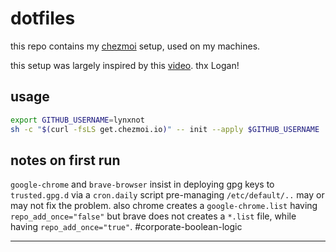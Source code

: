 # dotfiles

this repo contains my [chezmoi][1] setup, used on my machines.

this setup was largely inspired by this [video][2]. thx Logan!

## usage

```sh
export GITHUB_USERNAME=lynxnot
sh -c "$(curl -fsLS get.chezmoi.io)" -- init --apply $GITHUB_USERNAME
```

## notes on first run

`google-chrome` and `brave-browser` insist in deploying gpg keys to `trusted.gpg.d` via a `cron.daily` script
pre-managing `/etc/default/..` may or may not fix the problem. 
also chrome creates a `google-chrome.list` having `repo_add_once="false"` but brave does not creates
a `*.list` file, while having `repo_add_once="true"`. #corporate-boolean-logic

---
[1]: https://www.chezmoi.io/
[2]: https://www.youtube.com/watch?v=-RkANM9FfTM
